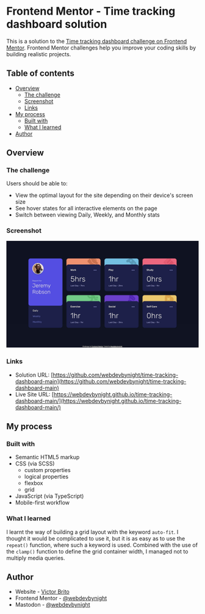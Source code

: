 # Frontend Mentor - Time tracking dashboard solution

This is a solution to the [Time tracking dashboard challenge on Frontend Mentor](https://www.frontendmentor.io/challenges/time-tracking-dashboard-UIQ7167Jw). Frontend Mentor challenges help you improve your coding skills by building realistic projects. 

## Table of contents

- [Overview](#overview)
  - [The challenge](#the-challenge)
  - [Screenshot](#screenshot)
  - [Links](#links)
- [My process](#my-process)
  - [Built with](#built-with)
  - [What I learned](#what-i-learned)
- [Author](#author)

## Overview

### The challenge

Users should be able to:

- View the optimal layout for the site depending on their device's screen size
- See hover states for all interactive elements on the page
- Switch between viewing Daily, Weekly, and Monthly stats

### Screenshot

![Screenshot of the solution](./screenshot.jpg)

### Links

- Solution URL: [https://github.com/webdevbynight/time-tracking-dashboard-main](https://github.com/webdevbynight/time-tracking-dashboard-main)
- Live Site URL: [https://webdevbynight.github.io/time-tracking-dashboard-main/](https://webdevbynight.github.io/time-tracking-dashboard-main/)

## My process

### Built with

- Semantic HTML5 markup
- CSS (via SCSS)
  - custom properties
  - logical properties
  - flexbox
  - grid
- JavaScript (via TypeScript)
- Mobile-first workflow

### What I learned

I learnt the way of building a grid layout with the keyword `auto-fit`. I thought it would be complicated to use it, but it is as easy as to use the `repeat()` function, where such a keyword is used. Combined with the use of the `clamp()` function to define the grid container width, I managed not to multiply media queries.

## Author

- Website - [Victor Brito](https://victor-brito.dev)
- Frontend Mentor - [@webdevbynight](https://www.frontendmentor.io/profile/webdevbynight)
- Mastodon - [@webdevbynight](https://mastodon.social/webdevbynight)
